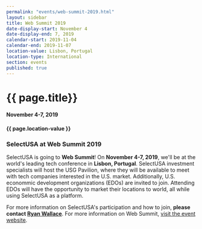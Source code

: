 ```yaml
---
permalink: "events/web-summit-2019.html"
layout: sidebar
title: Web Summit 2019
date-display-start: November 4
date-display-end: 7, 2019
calendar-start: 2019-11-04
calendar-end: 2019-11-07
location-value: Lisbon, Portugal
location-type: International
section: events
published: true
---
```


# {{ page.title}}

#### November 4-7, 2019

#### {{ page.location-value }}

### SelectUSA at Web Summit 2019

SelectUSA is going to **Web Summit**! On **November 4-7, 2019**, we'll be at the world's leading tech conference in **Lisbon, Portugal**. SelectUSA investment specialists will host the USG Pavilion, where they will be available to meet with tech companies interested in the U.S. market. Additionally, U.S. econommic development organizations (EDOs) are invited to join. Attending EDOs will have the opportunity to market their locations to world, all while using SelectUSA as a platform.

For more information on SelectUSA's participation and how to join, **please contact [Ryan Wallace](mailto:ryan.wallace@trade.gov)**. For more information on Web Summit, [visit the event website](https://websummit.com/).
